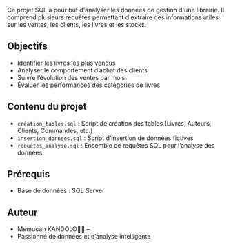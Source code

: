 Ce projet SQL a pour but d'analyser les données de gestion d'une librairie.
Il comprend plusieurs requêtes permettant d'extraire des informations utiles sur les ventes, les clients, les livres et les stocks.

## Objectifs
- Identifier les livres les plus vendus
- Analyser le comportement d’achat des clients
- Suivre l’évolution des ventes par mois
- Évaluer les performances des catégories de livres

## Contenu du projet
- `création_tables.sql` : Script de création des tables (Livres, Auteurs, Clients, Commandes, etc.)
- `insertion_donnees.sql` : Script d’insertion de données fictives
- `requêtes_analyse.sql` : Ensemble de requêtes SQL pour l’analyse des données

## Prérequis
- Base de données : SQL Server
## Auteur
- Memucan KANDOLO🤴🏽 –
- Passionné de données et d’analyse intelligente
